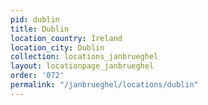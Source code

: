 ```yaml
---
pid: dublin
title: Dublin
location_country: Ireland
location_city: Dublin
collection: locations_janbrueghel
layout: locationpage_janbrueghel
order: '072'
permalink: "/janbrueghel/locations/dublin"
---
```

